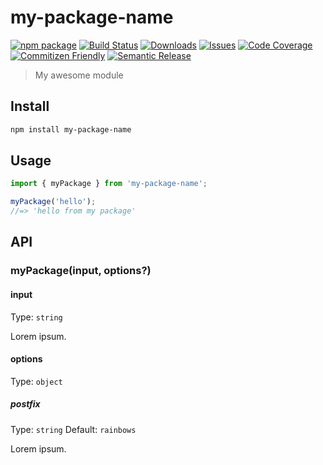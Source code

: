 # my-package-name

[![npm package][npm-img]][npm-url]
[![Build Status][build-img]][build-url]
[![Downloads][downloads-img]][downloads-url]
[![Issues][issues-img]][issues-url]
[![Code Coverage][codecov-img]][codecov-url]
[![Commitizen Friendly][commitizen-img]][commitizen-url]
[![Semantic Release][semantic-release-img]][semantic-release-url]

> My awesome module

## Install

```bash
npm install my-package-name
```

## Usage

```ts
import { myPackage } from 'my-package-name';

myPackage('hello');
//=> 'hello from my package'
```

## API

### myPackage(input, options?)

#### input

Type: `string`

Lorem ipsum.

#### options

Type: `object`

##### postfix

Type: `string`
Default: `rainbows`

Lorem ipsum.

[build-img]:https://github.com/enea-scaccabarozzi/tradekits/actions/workflows/release.yml/badge.svg
[build-url]:https://github.com/enea-scaccabarozzi/tradekits/actions/workflows/release.yml
[downloads-img]:https://img.shields.io/npm/dt/tradekits
[downloads-url]:https://www.npmtrends.com/tradekits
[npm-img]:https://img.shields.io/npm/v/tradekits
[npm-url]:https://www.npmjs.com/package/@enea-scaccabarozzi/tradekits
[issues-img]:https://img.shields.io/github/issues/enea-scaccabarozzi/tradekits
[issues-url]:https://github.com/enea-scaccabarozzi/tradekits/issues
[codecov-img]:https://codecov.io/gh/enea-scaccabarozzi/tradekits/branch/main/graph/badge.svg
[codecov-url]:https://codecov.io/gh/enea-scaccabarozzi/tradekits
[semantic-release-img]:https://img.shields.io/badge/%20%20%F0%9F%93%A6%F0%9F%9A%80-semantic--release-e10079.svg
[semantic-release-url]:https://github.com/semantic-release/semantic-release
[commitizen-img]:https://img.shields.io/badge/commitizen-friendly-brightgreen.svg
[commitizen-url]:http://commitizen.github.io/cz-cli/
